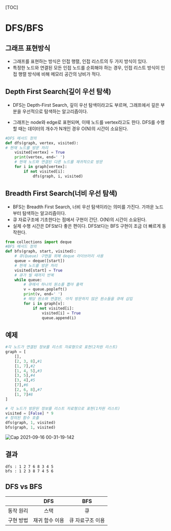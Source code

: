 [TOC]

# DFS/BFS

## 그래프 표현방식

- 그래프를 표현하는 방식은 인접 행렬, 인접 리스트의 두 가지 방식이 있다.
- 특정한 노드와 연결된 모든 인접 노드를 순회해야 하는 경우, 인접 리스트 방식이 인접 행렬 방식에 비해 메모리 공간의 낭비가 적다.



## Depth First Search(깊이 우선 탐색)

- DFS는 Depth-First Search, 깊이 우선 탐색이라고도 부르며, 그래프에서 깊은 부분을 우선적으로 탐색하는 알고리즘이다. 

- 그래프는 node와 edge로 표현되며, 이때 노드를 vertex라고도 한다. DFS를 수행할 때는 데이터의 개수가 N개인 경우 O(N)의 시간이 소요된다.



```python
#DFS 메서드 정의
def dfs(graph, vertex, visited):  
# 현재 노드를 방문 처리  
	visited[vertex] = True  
	print(vertex, end=' ')  
	# 현재 노드와 연결된 다른 노드를 재귀적으로 방문  
	for i in graph[vertex]:    
		if not visited[i]:      
			dfs(graph, i, visited)
```





## Breadth First Search(너비 우선 탐색)

- BFS는 Breadth First Search, 너비 우선 탐색이라는 의미를 가진다. 가까운 노드부터 탐색하는 알고리즘이다. 
- 큐 자료구조에 기초한다는 점에서 구현이 간단. O(N)의 시간이 소요된다. 
- 실제 수행 시간은 DFS보다 좋은 편이다. DFS보다는 BFS 구현이 조금 더 빠르게 동작한다.



```python
from collections import deque
#BFS 메서드 정의
def bfs(graph, start, visited):  
    # 큐(Queue) 구현을 위해 deque 라이브러리 사용  
    queue = deque([start])  
    # 현재 노드를 방문 처리  
    visited[start] = True  
    # 큐가 빌 때까지 반복  
    while queue:    
        # 큐에서 하나의 원소를 뽑아 출력    
        v = queue.popleft()    
        print(v, end=' ')    
        # 해당 원소와 연결된, 아직 방문하지 않은 원소들을 큐에 삽입    
        for i in graph[v]:      
            if not visited[i]:        
                visited[i] = True
                queue.append(i)
```



## 예제

```python
#각 노드가 연결된 정보를 리스트 자료형으로 표현(2차원 리스트)
graph = [
    [],
    [2, 3, 8],#1
    [1, 7],#2
    [1, 4, 5],#3
    [3, 5],#4
    [3, 4],#5
    [7],#6
    [2, 6, 8],#7
    [1, 7]#8
]

# 각 노드가 방문된 정보를 리스트 자료형으로 표현(1차원 리스트)
visited = [False] * 9
# 정의된 함수 호출
dfs(graph, 1, visited)
bfs(graph, 1, visited)
```



![Cap 2021-09-16 00-31-19-142](https://user-images.githubusercontent.com/50684682/133463648-423c8064-cca6-4b2e-8665-abfabe647476.jpg)



## 결과

```
dfs : 1 2 7 6 8 3 4 5
bfs : 1 2 3 8 7 4 5 6 
```



## DFS vs BFS

|           |      DFS       |       BFS        |
| :-------: | :------------: | :--------------: |
| 동작 원리 |      스택      |        큐        |
| 구현 방법 | 재귀 함수 이용 | 큐 자료구조 이용 |

